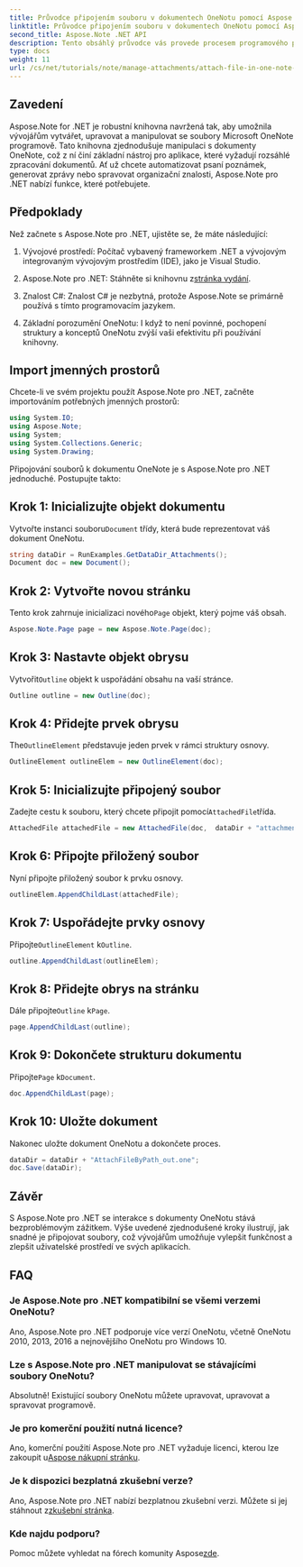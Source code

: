 ```yaml
---
title: Průvodce připojením souboru v dokumentech OneNotu pomocí Aspose.Note
linktitle: Průvodce připojením souboru v dokumentech OneNotu pomocí Aspose.Note
second_title: Aspose.Note .NET API
description: Tento obsáhlý průvodce vás provede procesem programového připojování souborů k dokumentům OneNotu, což vám umožní zdokonalit vaše úkoly při psaní poznámek a správě dokumentů. S jasnými pokyny krok za krokem a užitečnými často kladenými dotazy.
type: docs
weight: 11
url: /cs/net/tutorials/note/manage-attachments/attach-file-in-one-note-documents/
---
```

## Zavedení

Aspose.Note for .NET je robustní knihovna navržená tak, aby umožnila vývojářům vytvářet, upravovat a manipulovat se soubory Microsoft OneNote programově. Tato knihovna zjednodušuje manipulaci s dokumenty OneNote, což z ní činí základní nástroj pro aplikace, které vyžadují rozsáhlé zpracování dokumentů. Ať už chcete automatizovat psaní poznámek, generovat zprávy nebo spravovat organizační znalosti, Aspose.Note pro .NET nabízí funkce, které potřebujete.

## Předpoklady

Než začnete s Aspose.Note pro .NET, ujistěte se, že máte následující:

1. Vývojové prostředí: Počítač vybavený frameworkem .NET a vývojovým integrovaným vývojovým prostředím (IDE), jako je Visual Studio.
  
2.  Aspose.Note pro .NET: Stáhněte si knihovnu z[stránka vydání](https://releases.aspose.com/note/net/).

3. Znalost C#: Znalost C# je nezbytná, protože Aspose.Note se primárně používá s tímto programovacím jazykem.

4. Základní porozumění OneNotu: I když to není povinné, pochopení struktury a konceptů OneNotu zvýší vaši efektivitu při používání knihovny.

## Import jmenných prostorů

Chcete-li ve svém projektu použít Aspose.Note pro .NET, začněte importováním potřebných jmenných prostorů:

```csharp
using System.IO;
using Aspose.Note;
using System;
using System.Collections.Generic;
using System.Drawing;
```

Připojování souborů k dokumentu OneNote je s Aspose.Note pro .NET jednoduché. Postupujte takto:

## Krok 1: Inicializujte objekt dokumentu

 Vytvořte instanci souboru`Document` třídy, která bude reprezentovat váš dokument OneNotu.

```csharp
string dataDir = RunExamples.GetDataDir_Attachments();
Document doc = new Document();
```

## Krok 2: Vytvořte novou stránku

 Tento krok zahrnuje inicializaci nového`Page` objekt, který pojme váš obsah.

```csharp
Aspose.Note.Page page = new Aspose.Note.Page(doc);
```

## Krok 3: Nastavte objekt obrysu

 Vytvořit`Outline` objekt k uspořádání obsahu na vaší stránce.

```csharp
Outline outline = new Outline(doc);
```

## Krok 4: Přidejte prvek obrysu

 The`OutlineElement` představuje jeden prvek v rámci struktury osnovy.

```csharp
OutlineElement outlineElem = new OutlineElement(doc);
```

## Krok 5: Inicializujte připojený soubor

 Zadejte cestu k souboru, který chcete připojit pomocí`AttachedFile`třída.

```csharp
AttachedFile attachedFile = new AttachedFile(doc,  dataDir + "attachment.txt");
```

## Krok 6: Připojte přiložený soubor

Nyní připojte přiložený soubor k prvku osnovy.

```csharp
outlineElem.AppendChildLast(attachedFile);
```

## Krok 7: Uspořádejte prvky osnovy

 Připojte`OutlineElement` k`Outline`.

```csharp
outline.AppendChildLast(outlineElem);
```

## Krok 8: Přidejte obrys na stránku

 Dále připojte`Outline` k`Page`.

```csharp
page.AppendChildLast(outline);
```

## Krok 9: Dokončete strukturu dokumentu

 Připojte`Page` k`Document`.

```csharp
doc.AppendChildLast(page);
```

## Krok 10: Uložte dokument

Nakonec uložte dokument OneNotu a dokončete proces.

```csharp
dataDir = dataDir + "AttachFileByPath_out.one";
doc.Save(dataDir);
```

## Závěr

S Aspose.Note pro .NET se interakce s dokumenty OneNotu stává bezproblémovým zážitkem. Výše uvedené zjednodušené kroky ilustrují, jak snadné je připojovat soubory, což vývojářům umožňuje vylepšit funkčnost a zlepšit uživatelské prostředí ve svých aplikacích.

## FAQ

### Je Aspose.Note pro .NET kompatibilní se všemi verzemi OneNotu?

Ano, Aspose.Note pro .NET podporuje více verzí OneNotu, včetně OneNotu 2010, 2013, 2016 a nejnovějšího OneNotu pro Windows 10.

### Lze s Aspose.Note pro .NET manipulovat se stávajícími soubory OneNotu?

Absolutně! Existující soubory OneNotu můžete upravovat, upravovat a spravovat programově.

### Je pro komerční použití nutná licence?

 Ano, komerční použití Aspose.Note pro .NET vyžaduje licenci, kterou lze zakoupit u[Aspose nákupní stránku](https://purchase.conholdate.com/buy).

### Je k dispozici bezplatná zkušební verze?

 Ano, Aspose.Note pro .NET nabízí bezplatnou zkušební verzi. Můžete si jej stáhnout z[zkušební stránka](https://releases.aspose.com/).

### Kde najdu podporu?

 Pomoc můžete vyhledat na fórech komunity Aspose[zde](https://forum.aspose.com/c/note/28).